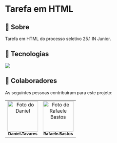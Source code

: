 <h1>Tarefa em HTML</h1>

<h2>🔖 Sobre</h2>
<p>Tarefa em HTML do processo seletivo 25.1 IN Junior.</p>

## 🚀 Tecnologias
<div>
  <img src="https://img.shields.io/badge/HTML-239120?style=for-the-badge&logo=html5&logoColor=white">
</div>

## 🤝 Colaboradores

As seguintes pessoas contribuíram para este projeto:

<table>
  <tr>
    <td align="center">
      <a href="https://www.linkedin.com/in/tavaresdf" title="Linkedin">
        <img src="https://avatars.githubusercontent.com/u/47503787?v=4" width="100px;" alt="Foto do Daniel"/><br>
        <sub>
          <b>Daniel Tavares</b>
        </sub>
      </a>
    </td>
    <td align="center">
      <a href="https://www.linkedin.com/in/rafaelesantos/" title="Linkedin">
        <img src="https://media.licdn.com/dms/image/v2/D4D03AQHUBG88y-NNcw/profile-displayphoto-shrink_800_800/B4DZTmobnjHwAc-/0/1739036146637?e=1744243200&v=beta&t=-bm5xmf5pmhEAFUoU_CmKToSrBefRejEdkrbvcudsJY" width="100px;" alt="Foto de Rafaele Bastos "/><br>
        <sub>
          <b>Rafaele Bastos</b>
        </sub>
      </a>
    </td>
  </tr>
</table>
